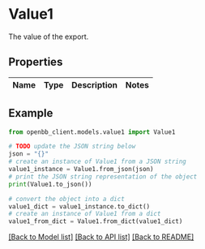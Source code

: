 # Value1

The value of the export.

## Properties

Name | Type | Description | Notes
------------ | ------------- | ------------- | -------------

## Example

```python
from openbb_client.models.value1 import Value1

# TODO update the JSON string below
json = "{}"
# create an instance of Value1 from a JSON string
value1_instance = Value1.from_json(json)
# print the JSON string representation of the object
print(Value1.to_json())

# convert the object into a dict
value1_dict = value1_instance.to_dict()
# create an instance of Value1 from a dict
value1_from_dict = Value1.from_dict(value1_dict)
```
[[Back to Model list]](../README.md#documentation-for-models) [[Back to API list]](../README.md#documentation-for-api-endpoints) [[Back to README]](../README.md)


